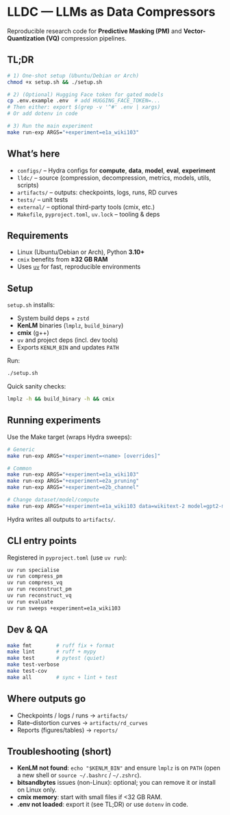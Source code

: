# LLDC — LLMs as Data Compressors

Reproducible research code for **Predictive Masking (PM)** and **Vector-Quantization (VQ)** compression pipelines.

## TL;DR

```bash
# 1) One-shot setup (Ubuntu/Debian or Arch)
chmod +x setup.sh && ./setup.sh

# 2) (Optional) Hugging Face token for gated models
cp .env.example .env  # add HUGGING_FACE_TOKEN=...
# Then either: export $(grep -v '^#' .env | xargs)
# Or add dotenv in code

# 3) Run the main experiment
make run-exp ARGS="+experiment=e1a_wiki103"
```

## What’s here

- `configs/` – Hydra configs for **compute**, **data**, **model**, **eval**, **experiment**
- `lldc/` – source (compression, decompression, metrics, models, utils, scripts)
- `artifacts/` – outputs: checkpoints, logs, runs, RD curves
- `tests/` – unit tests
- `external/` – optional third-party tools (cmix, etc.)
- `Makefile`, `pyproject.toml`, `uv.lock` – tooling & deps

## Requirements

- Linux (Ubuntu/Debian or Arch), Python **3.10+**
- `cmix` benefits from **≥32 GB RAM**
- Uses [`uv`](https://github.com/astral-sh/uv) for fast, reproducible environments

## Setup

`setup.sh` installs:

- System build deps + `zstd`
- **KenLM** binaries (`lmplz`, `build_binary`)
- **cmix** (g++)
- `uv` and project deps (incl. dev tools)
- Exports `KENLM_BIN` and updates `PATH`

Run:

```bash
./setup.sh
```

Quick sanity checks:

```bash
lmplz -h && build_binary -h && cmix
```

## Running experiments

Use the Make target (wraps Hydra sweeps):

```bash
# Generic
make run-exp ARGS="+experiment=<name> [overrides]"

# Common
make run-exp ARGS="+experiment=e1a_wiki103"
make run-exp ARGS="+experiment=e2a_pruning"
make run-exp ARGS="+experiment=e2b_channel"

# Change dataset/model/compute
make run-exp ARGS="+experiment=e1a_wiki103 data=wikitext-2 model=gpt2-medium compute=local_dev"
```

Hydra writes all outputs to `artifacts/`.

## CLI entry points

Registered in `pyproject.toml` (use `uv run`):

```bash
uv run specialise
uv run compress_pm
uv run compress_vq
uv run reconstruct_pm
uv run reconstruct_vq
uv run evaluate
uv run sweeps +experiment=e1a_wiki103
```

## Dev & QA

```bash
make fmt        # ruff fix + format
make lint       # ruff + mypy
make test       # pytest (quiet)
make test-verbose
make test-cov
make all        # sync + lint + test
```

## Where outputs go

- Checkpoints / logs / runs → `artifacts/`
- Rate–distortion curves → `artifacts/rd_curves`
- Reports (figures/tables) → `reports/`

## Troubleshooting (short)

- **KenLM not found**: `echo "$KENLM_BIN"` and ensure `lmplz` is on `PATH` (open a new shell or `source ~/.bashrc` / `~/.zshrc`).
- **bitsandbytes** issues (non-Linux): optional; you can remove it or install on Linux only.
- **cmix memory**: start with small files if <32 GB RAM.
- **.env not loaded**: export it (see TL;DR) or use `dotenv` in code.
